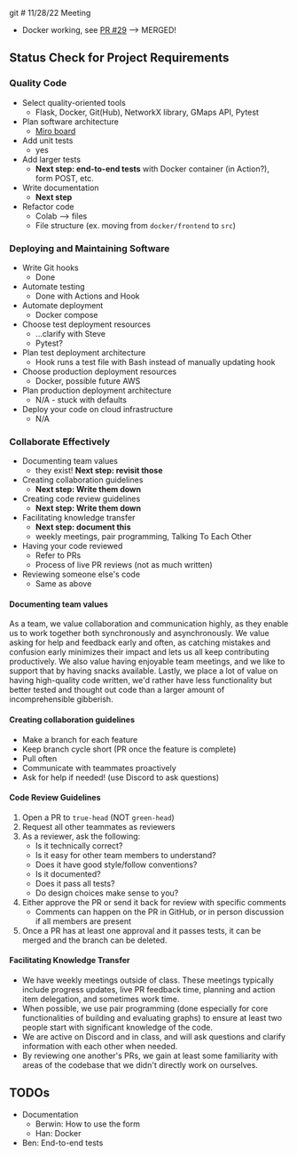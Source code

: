 git # 11/28/22 Meeting

* Docker working, see [PR #29](https://github.com/olincollege/noodlemaps/pull/29) --> MERGED!

## Status Check for Project Requirements
### Quality Code
* Select quality-oriented tools
    * Flask, Docker, Git(Hub), NetworkX library, GMaps API, Pytest
* Plan software architecture
    * [Miro board](https://miro.com/app/board/uXjVPPnKrBo=/)
* Add unit tests
    * yes
* Add larger tests
    * **Next step: end-to-end tests** with Docker container (in Action?), form POST, etc.
* Write documentation
    * **Next step**
* Refactor code
    * Colab --> files
    * File structure (ex. moving from `docker/frontend` to `src`)

### Deploying and Maintaining Software
* Write Git hooks
    * Done
* Automate testing
    * Done with Actions and Hook
* Automate deployment
    * Docker compose
* Choose test deployment resources
    * ...clarify with Steve
    * Pytest?
* Plan test deployment architecture
    * Hook runs a test file with Bash instead of manually updating hook
* Choose production deployment resources
    * Docker, possible future AWS
* Plan production deployment architecture
    * N/A - stuck with defaults
* Deploy your code on cloud infrastructure
    * N/A

### Collaborate Effectively
* Documenting team values
    * they exist! **Next step: revisit those**
* Creating collaboration guidelines
    * **Next step: Write them down**
* Creating code review guidelines
    * **Next step: Write them down**
* Facilitating knowledge transfer
    * **Next step: document this**
    * weekly meetings, pair programming, Talking To Each Other
* Having your code reviewed
    * Refer to PRs
    * Process of live PR reviews (not as much written)
* Reviewing someone else's code
    * Same as above

#### Documenting team values
As a team, we value collaboration and communication highly, as they enable us to work together both synchronously and asynchronously. We value asking for help and feedback early and often, as catching mistakes and confusion early minimizes their impact and lets us all keep contributing productively. We also value having enjoyable team meetings, and we like to support that by having snacks available. Lastly, we place a lot of value on having high-quality code written, we'd rather have less functionality but better tested and thought out code than a larger amount of incomprehensible gibberish.

#### Creating collaboration guidelines
* Make a branch for each feature
* Keep branch cycle short (PR once the feature is complete)
* Pull often
* Communicate with teammates proactively
* Ask for help if needed! (use Discord to ask questions)

#### Code Review Guidelines
1. Open a PR to `true-head` (NOT `green-head`)
2. Request all other teammates as reviewers
3. As a reviewer, ask the following:
    * Is it technically correct?
    * Is it easy for other team members to understand?
    * Does it have good style/follow conventions?
    * Is it documented?
    * Does it pass all tests?
    * Do design choices make sense to you?
4. Either approve the PR or send it back for review with specific comments
    * Comments can happen on the PR in GitHub, or in person discussion if all members are present
5. Once a PR has at least one approval and it passes tests, it can be merged and the branch can be deleted.

#### Facilitating Knowledge Transfer
* We have weekly meetings outside of class. These meetings typically include progress updates, live PR feedback time, planning and action item delegation, and sometimes work time.
* When possible, we use pair programming (done especially for core functionalities of building and evaluating graphs) to ensure at least two people start with significant knowledge of the code.
* We are active on Discord and in class, and will ask questions and clarify information with each other when needed.
* By reviewing one another's PRs, we gain at least some familiarity with areas of the codebase that we didn't directly work on ourselves.

## TODOs
* Documentation
    * Berwin: How to use the form
    * Han: Docker
* Ben: End-to-end tests